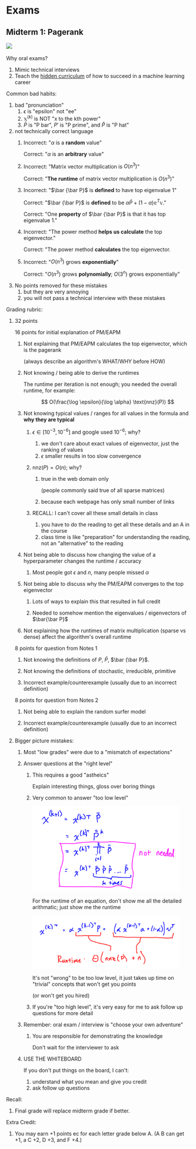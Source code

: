 # Exams

## Midterm 1: Pagerank

<img src=img/2024midterm1.png />

Why oral exams?
1. Mimic technical interviews
1. Teach the [hidden curriculum](https://en.wikipedia.org/wiki/Hidden_curriculum) of how to succeed in a machine learning career

Common bad habits:
1. bad "pronunciation"
    1. $\epsilon$ is "epsilon" not "ee"
    1. $\mathbb x^{(k)}$ is NOT "x to the kth power"
    1. $\bar P$ is "P bar", $P'$ is "P prime", and $\hat P$ is "P hat"
1. not technically correct language
    1. Incorrect: "$\alpha$ is a **random** value"

        Correct: "$\alpha$ is an **arbitrary** value"

    1. Incorrect: "Matrix vector multiplication is $O(n^3)$"

        Correct: "**The runtime** of matrix vector multiplication is $O(n^3)$"

    1. Incorrect: "$\bar {\bar P}$ is **defined** to have top eigenvalue 1"

        Correct: "$\bar {\bar P}$ is **defined** to be $\alpha \bar P + (1-\alpha) \mathbb e^T \mathbb v$."

        Correct: "One **property** of $\bar {\bar P}$ is that it has top eigenvalue 1."

    1. Incorrect: "The power method **helps us calculate** the top eigenvector."

        Correct: "The power method **calculates** the top eigenvector.

    1. Incorrect: "$O(n^3)$ grows **exponentially**"
    
        Correct: "$O(n^3)$ grows **polynomially**; $O(3^n)$ grows exponentially"
1. No points removed for these mistakes
    1. but they are very annoying
    1. you will not pass a technical interview with these mistakes

Grading rubric:
1. 32 points
    
    16 points for initial explanation of PM/EAPM

    1. Not explaining that PM/EAPM calculates the top eigenvector, which is the pagerank

        (always describe an algorithm's WHAT/WHY before HOW)

    1. Not knowing / being able to derive the runtimes    

        The runtime per iteration is not enough; you needed the overall runtime, for example:

        $$
        O(\frac{\log \epsilon}{\log \alpha} \text{nnz}(P))
        $$

    1. Not knowing typical values / ranges for all values in the formula and **why they are typical**

        1. $\epsilon \in [10^{-3}, 10^{-6}]$ and google used $10^{-6}$; why?
            1. we don't care about exact values of eigenvector, just the ranking of values
            1. $\epsilon$ smaller results in too slow convergence
        1. $\text{nnz}(P) = O(n)$; why?
            1. true in the web domain only

                (people commonly said true of all sparse matrices)
            1. because each webpage has only small number of links

        1. RECALL: I can't cover all these small details in class
            1. you have to do the reading to get all these details and an A in the course
            1. class time is like "preparation" for understanding the reading, not an "alternative" to the reading

    1. Not being able to discuss how changing the value of a hyperparameter changes the runtime / accuracy

        1. Most people got $\epsilon$ and $n$, many people missed $\alpha$

    1. Not being able to discuss why the PM/EAPM converges to the top eigenvector

        1. Lots of ways to explain this that resulted in full credit

        1. Needed to somehow mention the eigenvalues / eigenvectors of $\bar{\bar P}$

    1. Not explaining how the runtimes of matrix multiplication (sparse vs dense) affect the algorithm's overall runtime

    8 points for question from Notes 1

    1. Not knowing the definitions of $P$, $\bar P$, $\bar {\bar P}$. 

    1. Not knowing the definitions of stochastic, irreducible, primitive

    1. Incorrect example/counterexample (usually due to an incorrect definition)

    8 points for question from Notes 2

    1. Not being able to explain the random surfer model

    1. Incorrect example/counterexample (usually due to an incorrect definition)

1. Bigger picture mistakes:
    1. Most "low grades" were due to a "mismatch of expectations"
    1. Answer questions at the "right level"
        1. This requires a good "astheics"
           
           Explain interesting things, gloss over boring things

        1. Very common to answer "too low level"

            <img width=400px src=img/midterm1-toomuch.png />

            For the runtime of an equation, don't show me all the detailed arithmatic; just show me the runtime

            <img width=400px src=img/midterm1-justright.png />

            It's not "wrong" to be too low level, it just takes up time on "trivial" concepts that won't get you points

            (or won't get you hired)

        1. If you're "too high level", it's very easy for me to ask follow up questions for more detail
        
    1. Remember: oral exam / interview is "choose your own adventure"

        1. You are responsible for demonstrating the knowledge

            Don't wait for the interviewer to ask

    1. USE THE WHITEBOARD

        If you don't put things on the board, I can't:
        1. understand what you mean and give you credit
        1. ask follow up questions

Recall:
1. Final grade will replace midterm grade if better.

Extra Credit:
1. You may earn +1 points ec for each letter grade below A.
    (A B can get +1, a C +2, D +3, and F +4.)
